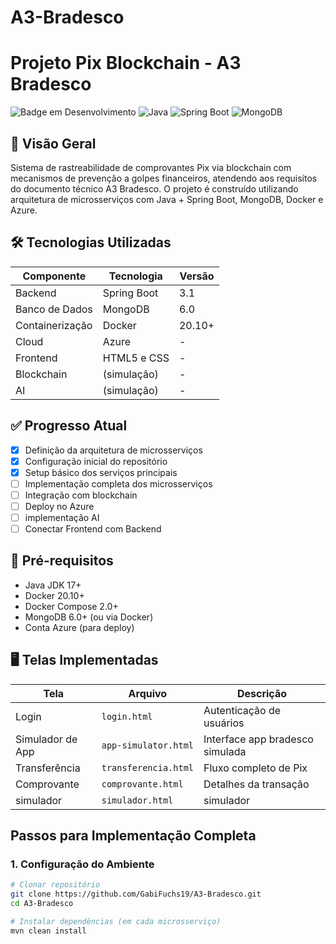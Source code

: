 # A3-Bradesco
# Projeto Pix Blockchain - A3 Bradesco

![Badge em Desenvolvimento](https://img.shields.io/badge/status-em%20desenvolvimento-yellow)
![Java](https://img.shields.io/badge/Java-17+-orange)
![Spring Boot](https://img.shields.io/badge/Spring%20Boot-3.1-green)
![MongoDB](https://img.shields.io/badge/MongoDB-6.0-blue)

## 📌 Visão Geral
Sistema de rastreabilidade de comprovantes Pix via blockchain com mecanismos de prevenção a golpes financeiros, atendendo aos requisitos do documento técnico A3 Bradesco.
O projeto é construído utilizando arquitetura de microsserviços com Java + Spring Boot, MongoDB, Docker e Azure.

## 🛠️ Tecnologias Utilizadas
| Componente       | Tecnologia                  | Versão  |
|------------------|----------------------------|---------|
| Backend          | Spring Boot                | 3.1     |
| Banco de Dados   | MongoDB                    | 6.0     |
| Containerização  | Docker                     | 20.10+  |
| Cloud            | Azure                      | -       |
| Frontend         | HTML5 e CSS                | -       |
| Blockchain       |  (simulação)               | -       |
|       AI         |  (simulação)               | -       |

## ✅ Progresso Atual
- [x] Definição da arquitetura de microsserviços
- [x] Configuração inicial do repositório
- [x] Setup básico dos serviços principais
- [ ] Implementação completa dos microsserviços
- [ ] Integração com blockchain
- [ ] Deploy no Azure
- [ ] implementação AI
- [ ] Conectar Frontend com Backend
## 🔧 Pré-requisitos
- Java JDK 17+
- Docker 20.10+
- Docker Compose 2.0+
- MongoDB 6.0+ (ou via Docker)
- Conta Azure (para deploy)
## 🖥️ Telas Implementadas


| Tela | Arquivo | Descrição |
|------|---------|-----------|
| Login | `login.html` | Autenticação de usuários |
| Simulador de App | `app-simulator.html` | Interface app bradesco simulada |
| Transferência | `transferencia.html` | Fluxo completo de Pix |
| Comprovante | `comprovante.html` | Detalhes da transação |
| simulador | `simulador.html` | simulador |
##  Passos para Implementação Completa

### 1. Configuração do Ambiente
```bash
# Clonar repositório
git clone https://github.com/GabiFuchs19/A3-Bradesco.git
cd A3-Bradesco

# Instalar dependências (em cada microsserviço)
mvn clean install
